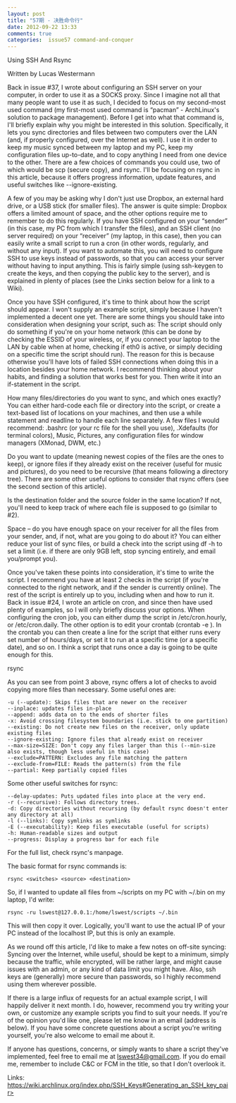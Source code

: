 ```yaml
---
layout: post
title: "57期 - 决胜命令行"
date: 2012-09-22 13:33
comments: true
categories:  issue57 command-and-conquer
---
```


<!--翻译：黄傲妮（我添加的注释适当的可以删掉的哦!我翻译的可能有些问题，辛苦一校了。）-->
Using SSH And Rsync
<!--SSH(注:专为远程登录会话和其他网络服务提供安全性的协议)和Rsync(注:Unix下的一款应用软件，它能同步更新两处计算机的档案与目录，并适当利用差分编码以减少数据传输。)的用法-->

Written by Lucas Westermann
<!--Lucas Westermann著-->

Back in issue #37, I wrote about configuring an SSH server on your computer, in order to use it as a SOCKS proxy. Since I imagine not all that many people want to use it as such, I decided to focus on my second-most used command (my first-most used command is “pacman” - ArchLinux's solution to package management). Before I get into what that command is, I'll briefly explain why you might be interested in this solution. Specifically, it lets you sync directories and files between two computers over the LAN (and, if properly configured, over the Internet as well). I use it in order to keep my music synced between my laptop and my PC, keep my configuration files up-to-date, and to copy anything I need from one device to the other. There are a few choices of commands you could use, two of which would be scp (secure copy), and rsync. I'll be focusing on rsync in this article, because it offers progress information, update features, and useful switches like --ignore-existing.
<!--为了能够像使用SOCKS（注：一种网络传输协议，主要用于客户端与外网服务器之间通讯的中间传递）代理一样使用SSH，早在37期，我就写了如何在你自己的电脑上配置一台SSH服务器。因为我觉得不是每个人都想那样去使用它，所以我决定把重点放在第二个我常用的命令上（第一个我最常使用的命令是“pacman”— ArchLinux的包管理的解决方案）。之前我一直在想这个命令到底是什么，我会给你解释为什么你会对此方案感兴趣。具体来说，它可以让你在局域网中同步你的两台电脑上的目录和文件（而且，如果配置正确的话，也可以在互联网中实现）。我使用它是为了保持我的音乐同步到我的笔记本和PC上，保持我的配置文件最新，另外我可以从一个设备到另一个设备拷贝任何我需要的。你可以使用几种可供选择的命令，其中两个是scp(安全拷贝)和rsync。这篇文章的重点说的就是rsync，因为它提供了进度信息，更新特征，以及有用的开关像（注：这里翻译的“开关像”不太确定。）——忽视－存在。-->

A few of you may be asking why I don't just use Dropbox, an external hard drive, or a USB stick (for smaller files). The answer is quite simple: Dropbox offers a limited amount of space, and the other options require me to remember to do this regularly. If you have SSH configured on your “sender” (in this case, my PC from which I transfer the files), and an SSH client (no server required) on your “receiver” (my laptop, in this case), then you can easily write a small script to run a cron (in other words, regularly, and without any input). If you want to automate this, you will need to configure SSH to use keys instead of passwords, so that you can access your server without having to input anything. This is fairly simple (using ssh-keygen to create the keys, and then copying the public key to the server), and is explained in plenty of places (see the Links section below for a link to a Wiki).
<!--你可能会问我为什么不仅仅使用Dropbox，一个外部硬盘，或者一个USB存储（较小的文件）。答案很简单：Dropbox提供数量有限的空间，另外有一些其他的选项要求我得记得定期做。如果在你的“发件器”（在这中情况下，我可以从我的PC机上转移文件）上有SSH配置，而且在“收件器”（在这种情况下，我的电脑）上有一个SSH客户端（没有服务器需求），然后你就可以写一个简单的脚本去运行cron（换句话说，大体上，没有任何输入）。如果想让它自动执行，那你就需要用密钥而不是密码来配置你的SSH，如此一来你就不需要任何的输入就可以访问你的服务器。这是非常简单的（用ssh-keygen去创建这个密钥，然后将公共密钥复制到服务器上），并且在很多地方都有解释（以下部分有一个Wiki链接）。-->

Once you have SSH configured, it's time to think about how the script should appear. I won't supply an example script, simply because I haven't implemented a decent one yet. There are some things you should take into consideration when designing your script, such as:
The script should only do something if you're on your home network (this can be done by checking the ESSID of your wireless, or, if you connect your laptop to the LAN by cable when at home, checking if eth0 is active, or simply deciding on a specific time the script should run). The reason for this is because otherwise you'll have lots of failed SSH connections when doing this in a location besides your home network. I recommend thinking about your habits, and finding a solution that works best for you. Then write it into an if-statement in the script.
<!--一旦你配置了SSH，就该考虑一下这个脚本应如何显示了。我没办法提供一个示例脚本，因为我还没有执行过一个像样点的脚本。在设计脚本的时候，有一些你应该考虑的，比如：
如果你用的是你家里的网络，这个脚本就只能做一些事（通过检查你的无线网ESSID这是可以被做到的，或者，如果在家里你可以通过电缆把你的电脑链接到局域网，检查eth0是否是活跃的，或者仅仅决定一个脚本应该运行的特别的时间）。这样做的原因是，在某一位置当你做这个时候你会有很多失败的SSH链接，除了你的家庭网络。我建议你考虑一下你平时的习惯以及找一种最适合你的解决方案。然后把它写进这个脚本的if语句中。-->

How many files/directories do you want to sync, and which ones exactly? You can either hard-code each file or directory into the script, or create a text-based list of locations on your machines, and then use a while statement and readline to handle each line separately. A few files I would recommend: .bashrc (or your rc file for the shell you use), .Xdefaults (for terminal colors), Music, Pictures, any configuration files for window managers (XMonad, DWM, etc.)
<!--你想同步多少文件／目录，其中哪一个是确切的呢？你要么硬编码每个文件或目录到这个脚本，要么在你机器上创建一个存储单元的基于文本的列表，然后用一个while语句和readline使每一行都分开。我推荐几个文件：.bashrc（或者你是用的shell的rc文件），.Xdefaults（终端颜色），音乐，图片，窗口管理的各种配置文件（XMonad，DWM，等等。）-->

Do you want to update (meaning newest copies of the files are the ones to keep), or ignore files if they already exist on the receiver (useful for music and pictures), do you need to be recursive (that means following a directory tree). There are some other useful options to consider that rsync offers (see the second section of this article).
<!--如果它们已经在接收器中你想更新（意味着最新的文件副本是仍然保持），或者忽视文件（对于音乐和图片来说是有用的）吗，你需要递归（这意味着一颗目录树）吗。还有一些rsync提供的有用的选项（见本文第二部分）。-->

Is the destination folder and the source folder in the same location? If not, you'll need to keep track of where each file is supposed to go (similar to #2).
<!--目标文件夹和资源文件夹在同一个地方吗？如果没有，你就应该保持跟踪每个文件的去向（较小的去#2）。-->

Space – do you have enough space on your receiver for all the files from your sender, and, if not, what are you going to do about it? You can either reduce your list of sync files, or build a check into the script using df -h to set a limit (i.e. if there are only 9GB left, stop syncing entirely, and email you/prompt you).
<!--空间——在你的接收器上有足够的空间放置所有来自发件器的文件吗，如果没有，你要做什么?或者减少你的同步文件清单，或者建立一个查看脚本用df -h设置一个限制（即，如果只有9GB，完全停止同步，并且发邮件给你或者提示你）。-->

Once you've taken these points into consideration, it's time to write the script. I recommend you have at least 2 checks in the script (if you're connected to the right network, and if the sender is currently online). The rest of the script is entirely up to you, including when and how to run it. Back in issue #24, I wrote an article on cron, and since then have used plenty of examples, so I will only briefly discuss your options. When configuring the cron job, you can either dump the script in /etc/cron.hourly, or /etc/cron.daily. The other option is to edit your crontab (crontab -e <username>). In the crontab you can then create a line for the script that either runs every set number of hours/days, or set it to run at a specific time (or a specific date), and so on. I think a script that runs once a day is going to be quite enough for this.
<!--一旦你已经考虑到这些点，那么该写脚本了。我建议你在脚本中至少有两项检查（网络连接是否正确，还有发件人当前是否在线）。脚本剩余部分完全由你决定，包括什么时候以及怎样运行它。想想在24期中，我写了一篇关于cron的文章，而在那时我已经用了大量例子，因此在这里我就简单说一下你的选择。配置cron工作时，你可以转储脚本在/etc/cron.hourly，或者/etc/cron.daily下。另一种选择是编辑你的crontab（crontab -e <username>）。在crontab中你可以创建一行脚本或者运行每一小时／天设置一次行数，或者设置它在一个特定的时间（或者某个特定的日期）运行，等等。我认为每天运行一次已经足够了。-->

rsync
<!--rsync（注：Unix下的一款应用软件，它能同步更新两处计算机的档案与目录，并适当利用差分编码以减少数据传输。）-->

As you can see from point 3 above, rsync offers a lot of checks to avoid copying more files than necessary. Some useful ones are:
<!--正如你从上述3点所看到的，rsync为了避免复制过多的文件提供了大量检查。以下是一些有用的例子：-->

    -u (--update): Skips files that are newer on the receiver
    --inplace: updates files in-place
    --append: adds data on to the ends of shorter files
    -x: Avoid crossing filesystem boundaries (i.e. stick to one partition)
    --existing: Do not create new files on the receiver, only update existing files
    --ignore-existing: Ignore files that already exist on receiver
    --max-size=SIZE: Don't copy any files larger than this (--min-size also exists, though less useful in this case)
    --exclude=PATTERN: Excludes any file matching the pattern
    --exclude-from=FILE: Reads the pattern(s) from the file
    --partial: Keep partially copied files
<!--
-u (--update): 跳过接收器上较新的文件
--inplace: 原位更新文件 
--append: 较短的文件两端添加文件
-x: 避免越过文件系统界限（即，坚持一个分区）
--existing: 不要在接收器上创建一个新的文件，仅仅更新已存在的文件。
--ignore-existing: 忽略接收器已存在的文件
--max-size=SIZE: 不要复制任何比这大的文件（--min-size 也存在，尽管在这种情况下用处不大）
--exclude=PATTERN: 排除任何文件匹配模式
--exclude-from=FILE: 从文件读取模式
--partial: 保留部分复制的文件
-->

Some other useful switches for rsync:

    --delay-updates: Puts updated files into place at the very end.
    -r (--recursive): Follows directory trees.
    -d: Copy directories without recursing (by default rsync doesn't enter any directory at all)
    -l (--links): Copy symlinks as symlinks
    -E (--executability): Keep files executable (useful for scripts)
    -h: Human-readable sizes and output
    --progress: Display a progress bar for each file
<!--
rsync的其他一些有用的转换：

--delay-updates: 把更新的文件放在最后
-r (--recursive): 如下目录树
-d: 非递归复制目录（默认的rsync根本不进入任何目录）
-l (--links): 复制符号连接作为符号连接
-E (--executability): 保持文件可执行（有用的脚本）
-h: 人类可读的大小和输出
--progress: 为每个文件显示进度栏
-->

For the full list, check rsync's manpage.
<!--完整的列表，检查rsync的手册。-->

The basic format for rsync commands is:
<!--rsync命令的基本格式是：-->

    rsync <switches> <source> <destination>


So, if I wanted to update all files from ~/scripts on my PC with ~/.bin on my laptop, I'd write:
<!--因此，如果我想更新我的PC机上~/scripts和我的笔记本上的~/.bin中的所有文件的话，我会写：-->

    rsync -ru lswest@127.0.0.1:/home/lswest/scripts ~/.bin

This will then copy it over. Logically, you'll want to use the actual IP of your PC instead of the localhost IP, but this is only an example.
<!--然后将它复制过来。从逻辑上讲，你想用你的PC机的实际IP代替本地主机IP，但这仅仅是一个例子。-->

As we round off this article, I'd like to make a few notes on off-site syncing: Syncing over the Internet, while useful, should be kept to a minimum, simply because the traffic, while encrypted, will be rather large, and might cause issues with an admin, or any kind of data limit you might have. Also, ssh keys are (generally) more secure than passwords, so I highly recommend using them wherever possible.
<!--为了圆满结束这篇文章，我想做几点syncing之外的笔记：
在互联网上同步，虽然有用，但是应该保持一个最低限度，仅仅因为交通，虽然加密，但是将是相当庞大，而且可能造成管理问题，或者你可能有任何种类的数据限制。再者，ssh键比密码跟安全，所以无论如何我强烈推荐使用他们。
-->

If there is a large influx of requests for an actual example script, I will happily deliver it next month. I do, however, recommend you try writing your own, or customize any example scripts you find to suit your needs. If you're of the opinion you'd like one, please let me know in an email (address is below). If you have some concrete questions about a script you're writing yourself, you're also welcome to email me about it.
<!--如果有真实例子脚本的大量请求，我会很乐意在下个月提供它。然而，我建议你尝试写自己的，或者定义任何适合你的需求的例子脚本。如果你有你的观点，请发邮件让我知道（地址如下）。如果你自己的脚本有具体问题，你也可以发邮件给我。-->

If anyone has questions, concerns, or simply wants to share a script they've implemented, feel free to email me at lswest34@gmail.com. If you do email me, remember to include C&C or FCM in the title, so that I don't overlook it.
<!--如果任何人有问题，忧虑，或者仅仅想分享已经实现的脚本，我的邮箱任何时候为你开放lswest34@gmail.com。如果你发邮件给我，记得在标题中包含C&C和FCM，以便于我不会忽视它。-->

Links: https://wiki.archlinux.org/index.php/SSH_Keys#Generating_an_SSH_key_pair>
<!--链接：https://wiki.archlinux.org/index.php/SSH_Keys#Generating_an_SSH_key_pair>-->
